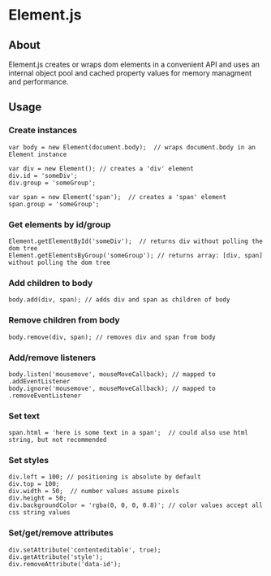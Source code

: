 Element.js
===========

## About

Element.js creates or wraps dom elements in a convenient API
and uses an internal object pool and cached property values
for memory managment and performance.  

## Usage

### Create instances

```
var body = new Element(document.body);  // wraps document.body in an Element instance

var div = new Element(); // creates a 'div' element
div.id = 'someDiv';
div.group = 'someGroup';

var span = new Element('span');  // creates a 'span' element
span.group = 'someGroup';
```

### Get elements by id/group

```
Element.getElementById('someDiv');  // returns div without polling the dom tree
Element.getElementsByGroup('someGroup'); // returns array: [div, span] without polling the dom tree
```

### Add children to body

```
body.add(div, span); // adds div and span as children of body
```

### Remove children from body

```
body.remove(div, span); // removes div and span from body
```

### Add/remove listeners
```
body.listen('mousemove', mouseMoveCallback); // mapped to .addEventListener
body.ignore('mousemove', mouseMoveCallback); // mapped to .removeEventListener
```
### Set text

```
span.html = 'here is some text in a span';  // could also use html string, but not recommended
```

### Set styles

```
div.left = 100; // positioning is absolute by default
div.top = 100;
div.width = 50;  // number values assume pixels
div.height = 50;
div.backgroundColor = 'rgba(0, 0, 0, 0.8)'; // color values accept all css string values
```

### Set/get/remove attributes

```
div.setAttribute('contenteditable', true);
div.getAttribute('style');
div.removeAttribute('data-id');
```
